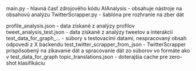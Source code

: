 main.py - hlavná časť zdrojového kódu
AIAnalysis - obsahuje nástroje na obsahovú analýzu
TwitterScrapper.py - šablóna pre rozhranie na zber dát

profile_analysis.json - data získané z analýzy profilov
tweet_analysis_test.json - data získané z analýzy tweetov a interakcií
test_data_for_graph_... - súbory s testovacími datami, nespracovaný obsah odpovedí z X backendu
test_twitter_scrapper_from_json - TwitterScrapper prispôsobený na zíkavanie dát a spracovanie dát zo súborov vo formáte ako v test_data_for_graph
topic_translations.json - doterajšia cache pre zero-shot klasifikáciu

